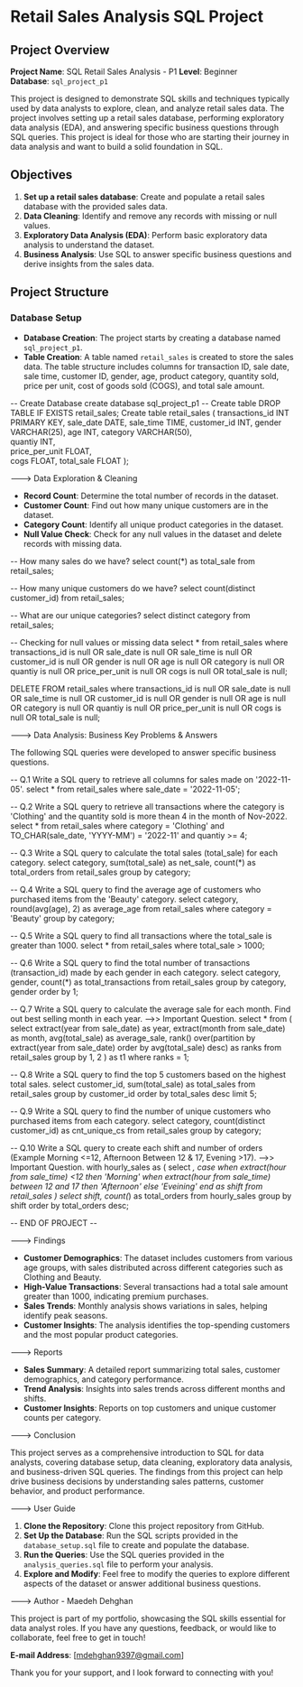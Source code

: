 # Retail Sales Analysis SQL Project

## Project Overview

**Project Name**: SQL Retail Sales Analysis - P1 
**Level**: Beginner  
**Database**: `sql_project_p1`

This project is designed to demonstrate SQL skills and techniques typically used by data analysts to explore, clean, and analyze retail sales data. The project involves setting up a retail sales database, performing exploratory data analysis (EDA), and answering specific business questions through SQL queries. This project is ideal for those who are starting their journey in data analysis and want to build a solid foundation in SQL.

## Objectives

1. **Set up a retail sales database**: Create and populate a retail sales database with the provided sales data.
2. **Data Cleaning**: Identify and remove any records with missing or null values.
3. **Exploratory Data Analysis (EDA)**: Perform basic exploratory data analysis to understand the dataset.
4. **Business Analysis**: Use SQL to answer specific business questions and derive insights from the sales data.

## Project Structure ##

### Database Setup

- **Database Creation**: The project starts by creating a database named `sql_project_p1`.
- **Table Creation**: A table named `retail_sales` is created to store the sales data. The table structure includes columns for transaction ID, sale date, sale time, customer ID, gender, age, product category, quantity sold, price per unit, cost of goods sold (COGS), and total sale amount.

-- Create Database
create database sql_project_p1
-- Create table
DROP TABLE IF EXISTS retail_sales;
Create table retail_sales
(
	transactions_id INT PRIMARY KEY,
	sale_date DATE,
	sale_time TIME,	
	customer_id	INT,
	gender VARCHAR(25),	
	age	INT,
	category VARCHAR(50),	
	quantiy INT,	
	price_per_unit FLOAT,	
	cogs FLOAT,	
	total_sale FLOAT
);

---> Data Exploration & Cleaning

- **Record Count**: Determine the total number of records in the dataset.
- **Customer Count**: Find out how many unique customers are in the dataset.
- **Category Count**: Identify all unique product categories in the dataset.
- **Null Value Check**: Check for any null values in the dataset and delete records with missing data.

-- How many sales do we have?
select 
	count(*) as total_sale 
from retail_sales;

-- How many unique customers do we have?
select 
	count(distinct customer_id) 
from retail_sales;

-- What are our unique categories?
select 
	distinct category 
from retail_sales;

-- Checking for null values or missing data
select * from retail_sales
where 
	transactions_id is null OR sale_date is null OR sale_time is null
	OR customer_id is null OR gender is null OR age is null
	OR category is null OR quantiy is null OR price_per_unit is null
	OR cogs is null OR total_sale is null;

DELETE FROM retail_sales
where
	transactions_id is null OR sale_date is null OR sale_time is null
	OR customer_id is null OR gender is null OR age is null
	OR category is null OR quantiy is null OR price_per_unit is null
	OR cogs is null OR total_sale is null;


---> Data Analysis: Business Key Problems & Answers

The following SQL queries were developed to answer specific business questions.

-- Q.1 Write a SQL query to retrieve all columns for sales made on '2022-11-05'.
select * 
from retail_sales
where 
	sale_date = '2022-11-05';

-- Q.2 Write a SQL query to retrieve all transactions where the category is 'Clothing' and the quantity sold is more thean 4 in the month of Nov-2022.
select * 
from retail_sales
where 
	category = 'Clothing'
	and
	TO_CHAR(sale_date, 'YYYY-MM') = '2022-11'
	and
	quantiy >= 4;

-- Q.3 Write a SQL query to calculate the total sales (total_sale) for each category.
select 
	category, 
	sum(total_sale) as net_sale, 
	count(*) as total_orders
from retail_sales
group by category;

-- Q.4 Write a SQL query to find the average age of customers who purchased items from the 'Beauty' category.
select 
	category, 
	round(avg(age), 2) as average_age
from retail_sales
where
	category = 'Beauty'
group by category;

-- Q.5 Write a SQL query to find all transactions where the total_sale is greater than 1000.
select * 
from retail_sales
where
	total_sale > 1000;

-- Q.6 Write a SQL query to find the total number of transactions (transaction_id) made by each gender in each category.
select 
	category, 
	gender, 
	count(*) as total_transactions
from retail_sales
group by category, gender
order by 1;

-- Q.7 Write a SQL query to calculate the average sale for each month. Find out best selling month in each year. -->> Important Question.
select * 
from
(
select
	extract(year from sale_date) as year,
	extract(month from sale_date) as month,
	avg(total_sale) as average_sale,
	rank() over(partition by extract(year from sale_date) order by avg(total_sale) desc) as ranks
from retail_sales
group by 1, 2
) as t1
where ranks = 1;

-- Q.8 Write a SQL query to find the top 5 customers based on the highest total sales.
select 
	customer_id, 
	sum(total_sale) as total_sales
from retail_sales
group by customer_id
order by total_sales desc limit 5;

-- Q.9 Write a SQL query to find the number of unique customers who purchased items from each category.
select 
	category, 
	count(distinct customer_id) as cnt_unique_cs
from retail_sales
group by category;

-- Q.10 Write a SQL query to create each shift and number of orders (Example Morning <=12, Afternoon Between 12 & 17, Evening >17). -->> Important Question.
with hourly_sales
as
(
select *,
	case
		when extract(hour from sale_time) <12 then 'Morning'
		when extract(hour from sale_time) between 12 and 17 then 'Afternoon'
		else 'Eveining'
	end as shift
from retail_sales
)
select 
	shift, 
	count(*) as total_orders
from hourly_sales
group by shift
order by total_orders desc;

-- END OF PROJECT --

---> Findings

- **Customer Demographics**: The dataset includes customers from various age groups, with sales distributed across different categories such as Clothing and Beauty.
- **High-Value Transactions**: Several transactions had a total sale amount greater than 1000, indicating premium purchases.
- **Sales Trends**: Monthly analysis shows variations in sales, helping identify peak seasons.
- **Customer Insights**: The analysis identifies the top-spending customers and the most popular product categories.

---> Reports

- **Sales Summary**: A detailed report summarizing total sales, customer demographics, and category performance.
- **Trend Analysis**: Insights into sales trends across different months and shifts.
- **Customer Insights**: Reports on top customers and unique customer counts per category.

---> Conclusion

This project serves as a comprehensive introduction to SQL for data analysts, covering database setup, data cleaning, exploratory data analysis, and business-driven SQL queries. The findings from this project can help drive business decisions by understanding sales patterns, customer behavior, and product performance.

---> User Guide

1. **Clone the Repository**: Clone this project repository from GitHub.
2. **Set Up the Database**: Run the SQL scripts provided in the `database_setup.sql` file to create and populate the database.
3. **Run the Queries**: Use the SQL queries provided in the `analysis_queries.sql` file to perform your analysis.
4. **Explore and Modify**: Feel free to modify the queries to explore different aspects of the dataset or answer additional business questions.

---> Author - Maedeh Dehghan

This project is part of my portfolio, showcasing the SQL skills essential for data analyst roles. If you have any questions, feedback, or would like to collaborate, feel free to get in touch!

**E-mail Address**: [mdehghan9397@gmail.com]

Thank you for your support, and I look forward to connecting with you!
